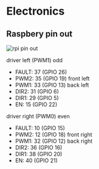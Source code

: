 # Electronics 

## Raspbery pin out 

![rpi pin out](https://github.com/cychitivav/pai/assets/30636259/018453a2-3278-494c-a706-0de937c5933a)

driver left (PWM1) odd
  
- FAULT: 37 (GPIO 26)
- PWM2: 35 (GPIO 19) front left
- PWM1: 33 (GPIO 13) back left
- DIR2: 31 (GPIO 6)
- DIR1: 29 (GPIO 5)
- EN: 15 (GPIO 22)

driver right (PWM0) even

- FAULT: 10 (GPIO 15)
- PWM2: 12 (GPIO 18) front right
- PWM1: 32 (GPIO 12) back right
- DIR2: 36 (GPIO 16)
- DIR1: 38 (GPIO 20)
- EN: 40 (GPIO 21)



